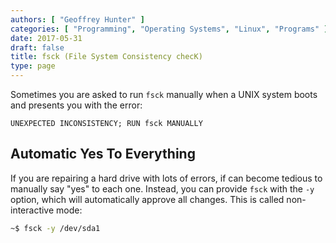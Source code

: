 ```yaml
---
authors: [ "Geoffrey Hunter" ]
categories: [ "Programming", "Operating Systems", "Linux", "Programs" ]
date: 2017-05-31
draft: false
title: fsck (File System Consistency checK)
type: page
---
```


Sometimes you are asked to run `fsck` manually when a UNIX system boots and presents you with the error:

```text
UNEXPECTED INCONSISTENCY; RUN fsck MANUALLY
```

## Automatic Yes To Everything

If you are repairing a hard drive with lots of errors, if can become tedious to manually say "yes" to each one. Instead, you can provide `fsck` with the `-y` option, which will automatically approve all changes. This is called non-interactive mode:

```sh    
~$ fsck -y /dev/sda1
```